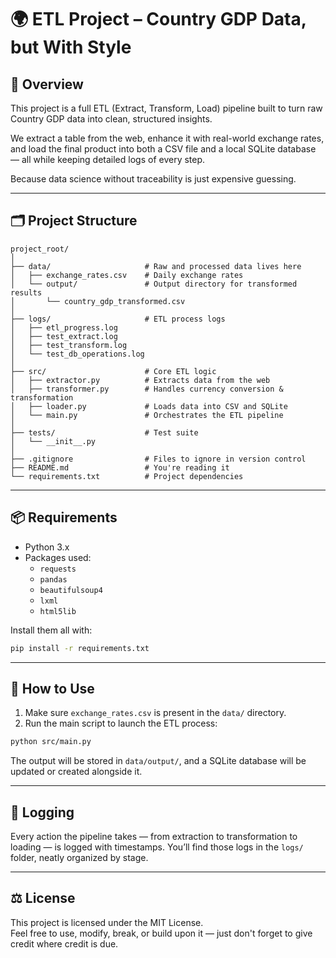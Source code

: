 # 🌍 ETL Project – Country GDP Data, but With Style

## 🧠 Overview
This project is a full ETL (Extract, Transform, Load) pipeline built to turn raw Country GDP data into clean, structured insights.

We extract a table from the web, enhance it with real-world exchange rates, and load the final product into both a CSV file and a local SQLite database — all while keeping detailed logs of every step.

Because data science without traceability is just expensive guessing.

---

## 🗂️ Project Structure
```
project_root/
│
├── data/                     # Raw and processed data lives here
│   ├── exchange_rates.csv    # Daily exchange rates
│   └── output/               # Output directory for transformed results
│       └── country_gdp_transformed.csv
│
├── logs/                     # ETL process logs
│   ├── etl_progress.log
│   ├── test_extract.log
│   ├── test_transform.log
│   └── test_db_operations.log
│
├── src/                      # Core ETL logic
│   ├── extractor.py          # Extracts data from the web
│   ├── transformer.py        # Handles currency conversion & transformation
│   ├── loader.py             # Loads data into CSV and SQLite
│   └── main.py               # Orchestrates the ETL pipeline
│
├── tests/                    # Test suite
│   └── __init__.py
│
├── .gitignore                # Files to ignore in version control
├── README.md                 # You're reading it
└── requirements.txt          # Project dependencies
```

---

## 📦 Requirements
- Python 3.x
- Packages used:
  - `requests`
  - `pandas`
  - `beautifulsoup4`
  - `lxml`
  - `html5lib`

Install them all with:

```bash
pip install -r requirements.txt
```

---

## 🚀 How to Use

1. Make sure `exchange_rates.csv` is present in the `data/` directory.
2. Run the main script to launch the ETL process:

```bash
python src/main.py
```

The output will be stored in `data/output/`, and a SQLite database will be updated or created alongside it.

---

## 📝 Logging

Every action the pipeline takes — from extraction to transformation to loading — is logged with timestamps. You’ll find those logs in the `logs/` folder, neatly organized by stage.

---

## ⚖️ License

This project is licensed under the MIT License.  
Feel free to use, modify, break, or build upon it — just don't forget to give credit where credit is due.